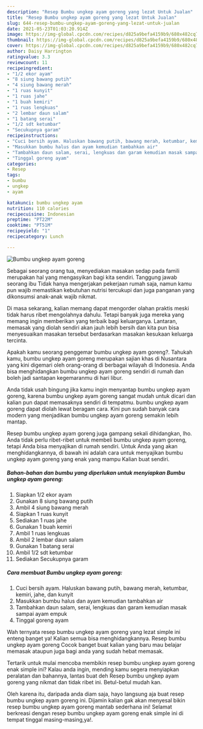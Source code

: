 ```yaml
---
description: "Resep Bumbu ungkep ayam goreng yang lezat Untuk Jualan"
title: "Resep Bumbu ungkep ayam goreng yang lezat Untuk Jualan"
slug: 644-resep-bumbu-ungkep-ayam-goreng-yang-lezat-untuk-jualan
date: 2021-05-23T01:03:20.914Z
image: https://img-global.cpcdn.com/recipes/d825a9befa4159b9/680x482cq70/bumbu-ungkep-ayam-goreng-foto-resep-utama.jpg
thumbnail: https://img-global.cpcdn.com/recipes/d825a9befa4159b9/680x482cq70/bumbu-ungkep-ayam-goreng-foto-resep-utama.jpg
cover: https://img-global.cpcdn.com/recipes/d825a9befa4159b9/680x482cq70/bumbu-ungkep-ayam-goreng-foto-resep-utama.jpg
author: Daisy Harrington
ratingvalue: 3.3
reviewcount: 11
recipeingredient:
- "1/2 ekor ayam"
- "8 siung bawang putih"
- "4 siung bawang merah"
- "1 ruas kunyit"
- "1 ruas jahe"
- "1 buah kemiri"
- "1 ruas lengkuas"
- "2 lembar daun salam"
- "1 batang serai"
- "1/2 sdt ketumbar"
- "Secukupnya garam"
recipeinstructions:
- "Cuci bersih ayam. Haluskan bawang putih, bawang merah, ketumbar, kemiri, jahe, dan kunyit"
- "Masukkan bumbu halus dan ayam kemudian tambahkan air"
- "Tambahkan daun salam, serai, lengkuas dan garam kemudian masak sampai ayam empuk"
- "Tinggal goreng ayam"
categories:
- Resep
tags:
- bumbu
- ungkep
- ayam

katakunci: bumbu ungkep ayam 
nutrition: 110 calories
recipecuisine: Indonesian
preptime: "PT22M"
cooktime: "PT51M"
recipeyield: "1"
recipecategory: Lunch

---
```



![Bumbu ungkep ayam goreng](https://img-global.cpcdn.com/recipes/d825a9befa4159b9/680x482cq70/bumbu-ungkep-ayam-goreng-foto-resep-utama.jpg)

Sebagai seorang orang tua, menyediakan masakan sedap pada famili merupakan hal yang mengasyikan bagi kita sendiri. Tanggung jawab seorang ibu Tidak hanya mengerjakan pekerjaan rumah saja, namun kamu pun wajib memastikan kebutuhan nutrisi tercukupi dan juga panganan yang dikonsumsi anak-anak wajib nikmat.

Di masa  sekarang, kalian memang dapat mengorder olahan praktis meski tidak harus ribet mengolahnya dahulu. Tetapi banyak juga mereka yang memang ingin memberikan yang terbaik bagi keluarganya. Lantaran, memasak yang diolah sendiri akan jauh lebih bersih dan kita pun bisa menyesuaikan masakan tersebut berdasarkan masakan kesukaan keluarga tercinta. 



Apakah kamu seorang penggemar bumbu ungkep ayam goreng?. Tahukah kamu, bumbu ungkep ayam goreng merupakan sajian khas di Nusantara yang kini digemari oleh orang-orang di berbagai wilayah di Indonesia. Anda bisa menghidangkan bumbu ungkep ayam goreng sendiri di rumah dan boleh jadi santapan kegemaranmu di hari libur.

Anda tidak usah bingung jika kamu ingin menyantap bumbu ungkep ayam goreng, karena bumbu ungkep ayam goreng sangat mudah untuk dicari dan kalian pun dapat memasaknya sendiri di tempatmu. bumbu ungkep ayam goreng dapat diolah lewat beragam cara. Kini pun sudah banyak cara modern yang menjadikan bumbu ungkep ayam goreng semakin lebih mantap.

Resep bumbu ungkep ayam goreng juga gampang sekali dihidangkan, lho. Anda tidak perlu ribet-ribet untuk membeli bumbu ungkep ayam goreng, tetapi Anda bisa menyajikan di rumah sendiri. Untuk Anda yang akan menghidangkannya, di bawah ini adalah cara untuk menyajikan bumbu ungkep ayam goreng yang enak yang mampu Kalian buat sendiri.

<!--inarticleads1-->

##### Bahan-bahan dan bumbu yang diperlukan untuk menyiapkan Bumbu ungkep ayam goreng:

1. Siapkan 1/2 ekor ayam
1. Gunakan 8 siung bawang putih
1. Ambil 4 siung bawang merah
1. Siapkan 1 ruas kunyit
1. Sediakan 1 ruas jahe
1. Gunakan 1 buah kemiri
1. Ambil 1 ruas lengkuas
1. Ambil 2 lembar daun salam
1. Gunakan 1 batang serai
1. Ambil 1/2 sdt ketumbar
1. Sediakan Secukupnya garam




<!--inarticleads2-->

##### Cara membuat Bumbu ungkep ayam goreng:

1. Cuci bersih ayam. Haluskan bawang putih, bawang merah, ketumbar, kemiri, jahe, dan kunyit
1. Masukkan bumbu halus dan ayam kemudian tambahkan air
1. Tambahkan daun salam, serai, lengkuas dan garam kemudian masak sampai ayam empuk
1. Tinggal goreng ayam




Wah ternyata resep bumbu ungkep ayam goreng yang lezat simple ini enteng banget ya! Kalian semua bisa menghidangkannya. Resep bumbu ungkep ayam goreng Cocok banget buat kalian yang baru mau belajar memasak ataupun juga bagi anda yang sudah hebat memasak.

Tertarik untuk mulai mencoba membikin resep bumbu ungkep ayam goreng enak simple ini? Kalau anda ingin, mending kamu segera menyiapkan peralatan dan bahannya, lantas buat deh Resep bumbu ungkep ayam goreng yang nikmat dan tidak ribet ini. Betul-betul mudah kan. 

Oleh karena itu, daripada anda diam saja, hayo langsung aja buat resep bumbu ungkep ayam goreng ini. Dijamin kalian gak akan menyesal bikin resep bumbu ungkep ayam goreng mantab sederhana ini! Selamat berkreasi dengan resep bumbu ungkep ayam goreng enak simple ini di tempat tinggal masing-masing,ya!.


